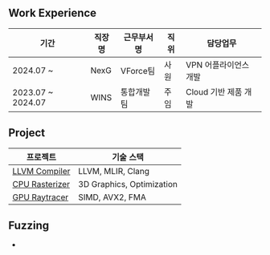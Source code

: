 ## Work Experience

| 기간 | 직장명 | 근무부서명 | 직위 | 담당업무 |
| --- | --- | --- | --- | --- |
| 2024.07 ~  | NexG | VForce팀 | 사원 | VPN 어플라이언스 개발  |
| 2023.07 ~ 2024.07 | WINS | 통합개발팀 | 주임 | Cloud 기반 제품 개발 |

## Project

| 프로젝트 | 기술 스택 |
| --- | --- |
|[LLVM Compiler]()| LLVM, MLIR, Clang |
|[CPU Rasterizer]()| 3D Graphics, Optimization |
|[GPU Raytracer]()| SIMD, AVX2, FMA |

## Fuzzing

- 
